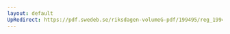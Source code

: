 ```yaml
---
layout: default
UpRedirect: https://pdf.swedeb.se/riksdagen-volumeG-pdf/199495/reg_199495/reg_199495_0424.pdf
---
```

